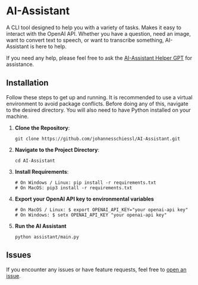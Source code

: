 # AI-Assistant
A CLI tool designed to help you with a variety of tasks. Makes it easy to interact with the OpenAI API. Whether you have a question, need an image, want to convert text to speech, or want to transcribe something, AI-Assistant is here to help.

If you need any help, please feel free to ask the [AI-Assistant Helper GPT](https://chat.openai.com/g/g-Npy8tPTy0-ai-assistant-helper) for assistance.       
## Installation
Follow these steps to get up and running.
It is recommended to use a virtual environment to avoid package conflicts.
Before doing any of this, navigate to the desired directory. You will also need to have Python installed on your machine.

1. **Clone the Repository**:

       git clone https://github.com/johannesschiessl/AI-Assistant.git
2. **Navigate to the Project Directory**:

       cd AI-Assistant
3. **Install Requirements**:

       # On Windows / Linux: pip install -r requirements.txt
       # On MacOS: pip3 install -r requirements.txt
   
5. **Export your OpenAI API key to environmental variables**

       # On MacOS / Linux: $ export OPENAI_API_KEY="your openai-api key"
       # On Windows: $ setx OPENAI_API_KEY "your openai-api key"
6. **Run the AI Assistant**
    
       python assistant/main.py
## Issues
If you encounter any issues or have feature requests, feel free to [open an issue](https://github.com/johannesschiessl/AI-Assistant/issues/new).
